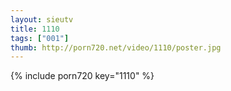 ```yaml
--- 
layout: sieutv
title: 1110
tags: ["001"]
thumb: http://porn720.net/video/1110/poster.jpg
---
```

{% include porn720 key="1110" %} 
